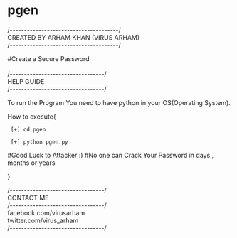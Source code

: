 # pgen

/--------------------------------------/ <br>
  CREATED BY ARHAM KHAN (VIRUS ARHAM) <br>
/--------------------------------------/ <br>


#Create a Secure Password <br>
<br>
/---------------------------------/<br>
       	   HELP GUIDE<br>
/---------------------------------/<br>

To run the Program You need to have python in your OS(Operating System).

How to execute{

	 [+] cd pgen
	 
 	 [+] python pgen.py

#Good Luck to Attacker :)
#No one can Crack Your Password in days , months or years

}


/---------------------------------/<br>
                   CONTACT ME <br>
/---------------------------------/<br>
 facebook.com/virusarham <br>
 twitter.com/virus_arham <br>
/---------------------------------/<br>
